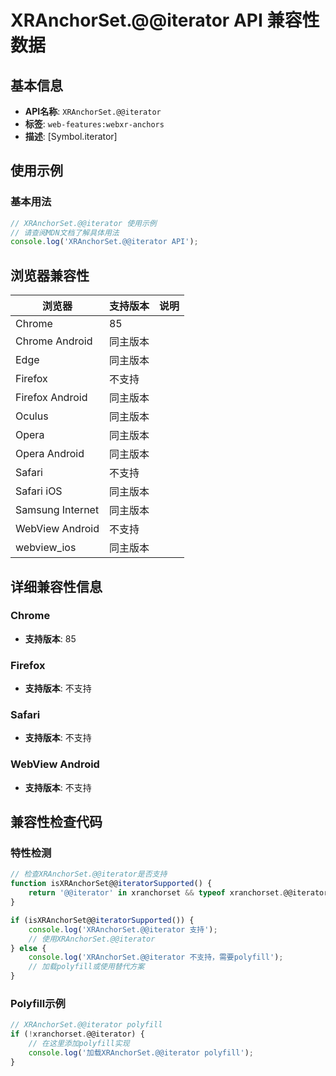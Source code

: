 # XRAnchorSet.@@iterator API 兼容性数据

## 基本信息

- **API名称**: `XRAnchorSet.@@iterator`
- **标签**: `web-features:webxr-anchors`
- **描述**: [Symbol.iterator]

## 使用示例

### 基本用法

```javascript
// XRAnchorSet.@@iterator 使用示例
// 请查阅MDN文档了解具体用法
console.log('XRAnchorSet.@@iterator API');
```

## 浏览器兼容性

| 浏览器 | 支持版本 | 说明 |
|--------|----------|------|
| Chrome | 85 |  |
| Chrome Android | 同主版本 |  |
| Edge | 同主版本 |  |
| Firefox | 不支持 |  |
| Firefox Android | 同主版本 |  |
| Oculus | 同主版本 |  |
| Opera | 同主版本 |  |
| Opera Android | 同主版本 |  |
| Safari | 不支持 |  |
| Safari iOS | 同主版本 |  |
| Samsung Internet | 同主版本 |  |
| WebView Android | 不支持 |  |
| webview_ios | 同主版本 |  |

## 详细兼容性信息

### Chrome

- **支持版本**: 85

### Firefox

- **支持版本**: 不支持

### Safari

- **支持版本**: 不支持

### WebView Android

- **支持版本**: 不支持

## 兼容性检查代码

### 特性检测

```javascript
// 检查XRAnchorSet.@@iterator是否支持
function isXRAnchorSet@@iteratorSupported() {
    return '@@iterator' in xranchorset && typeof xranchorset.@@iterator === 'function';
}

if (isXRAnchorSet@@iteratorSupported()) {
    console.log('XRAnchorSet.@@iterator 支持');
    // 使用XRAnchorSet.@@iterator
} else {
    console.log('XRAnchorSet.@@iterator 不支持，需要polyfill');
    // 加载polyfill或使用替代方案
}
```

### Polyfill示例

```javascript
// XRAnchorSet.@@iterator polyfill
if (!xranchorset.@@iterator) {
    // 在这里添加polyfill实现
    console.log('加载XRAnchorSet.@@iterator polyfill');
}
```

